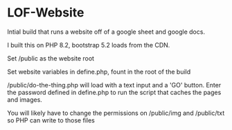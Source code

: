 # LOF-Website

Intial build that runs a website off of a google sheet and google docs.

I built this on PHP 8.2, bootstrap 5.2 loads from the CDN.

Set /public as the website root

Set website variables in define.php, fount in the root of the build

/public/do-the-thing.php will load with a text input and a 'GO' button. Enter the password defined in define.php to run the script that caches the pages and images.

You will likely have to change the permissions on /public/img and /public/txt so PHP can write to those files

